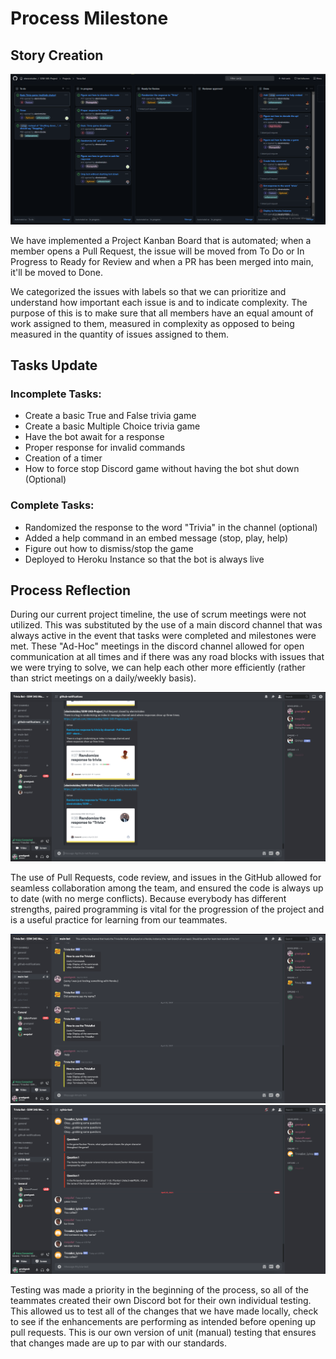 # Process Milestone 

## Story Creation

![kanbanBoard](img/KanbanBoard.png)

We have implemented a Project Kanban Board that is automated; when a member opens a Pull Request, the issue will be moved from To Do or In Progress to Ready for Review and when a PR has been merged into main, it'll be moved to Done. 

We categorized the issues with labels so that we can prioritize and understand how important each issue is and to indicate complexity. The purpose of this is to make sure that all members have an equal amount of work assigned to them, measured in complexity as opposed to being measured in the quantity of issues assigned to them.

## Tasks Update

### Incomplete Tasks:
- Create a basic True and False trivia game 
- Create a basic Multiple Choice trivia game 
- Have the bot await for a response
- Proper response for invalid commands
- Creation of a timer
- How to force stop Discord game without having the bot shut down (Optional)

### Complete Tasks:
- Randomized the response to the word "Trivia" in the channel (optional)
- Added a help command in an embed message (stop, play, help)
- Figure out how to dismiss/stop the game
- Deployed to Heroku Instance so that the bot is always live

## Process Reflection

During our current project timeline, the use of scrum meetings were not utilized. This was substituted by the use of a main discord channel that was always active in the event that tasks were completed and milestones were met. These "Ad-Hoc" meetings in the discord channel allowed for open communication at all times and if there was any road blocks with issues that we were trying to solve, we can help each other more efficiently (rather than strict meetings on a daily/weekly basis).

![githubNotifications](img/githubnot.png)

The use of Pull Requests, code review, and issues in the GitHub allowed for seamless collaboration among the team, and ensured the code is always up to date (with no merge conflicts). Because everybody has different strengths, paired programming is vital for the progression of the project and is a useful practice for learning from our teammates. 

![mainChannel](img/mainbotchannel.png)
![sylChannel](img/sylchannel.png)

Testing was made a priority in the beginning of the process, so all of the teammates created their own Discord bot for their own individual testing. This allowed us to test all of the changes that we have made locally, check to see if the enhancements are performing as intended before opening up pull requests. This is our own version of unit (manual) testing that ensures that changes made are up to par with our standards. 